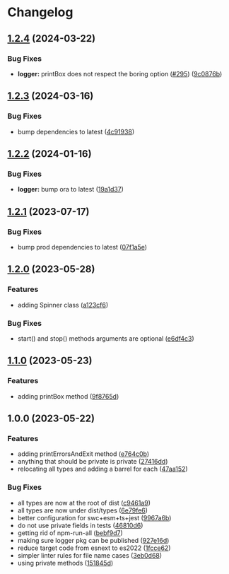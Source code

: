# Changelog

## [1.2.4](https://github.com/aversini/node-cli/compare/logger-v1.2.3...logger-v1.2.4) (2024-03-22)


### Bug Fixes

* **logger:** printBox does not respect the boring option ([#295](https://github.com/aversini/node-cli/issues/295)) ([9c0876b](https://github.com/aversini/node-cli/commit/9c0876b144e9841eb3dd0ee8f5ebe15c8425e45f))

## [1.2.3](https://github.com/aversini/node-cli/compare/logger-v1.2.2...logger-v1.2.3) (2024-03-16)


### Bug Fixes

* bump dependencies to latest ([4c91938](https://github.com/aversini/node-cli/commit/4c9193837c89d3aa9b4f82afa22e3f0668fdea6e))

## [1.2.2](https://github.com/aversini/node-cli/compare/logger-v1.2.1...logger-v1.2.2) (2024-01-16)


### Bug Fixes

* **logger:** bump ora to latest ([19a1d37](https://github.com/aversini/node-cli/commit/19a1d3719b08f483a57b0df6c02f69282daf1ea5))

## [1.2.1](https://github.com/aversini/node-cli/compare/logger-v1.2.0...logger-v1.2.1) (2023-07-17)


### Bug Fixes

* bump prod dependencies to latest ([07f1a5e](https://github.com/aversini/node-cli/commit/07f1a5e098be2990e4cc2387b9ad5dfc0ae89b2a))

## [1.2.0](https://github.com/aversini/node-cli/compare/logger-v1.1.0...logger-v1.2.0) (2023-05-28)


### Features

* adding Spinner class ([a123cf6](https://github.com/aversini/node-cli/commit/a123cf6ee1b89df47ba348f52db487aa26e4d7c3))


### Bug Fixes

* start() and stop() methods arguments are optional ([e6df4c3](https://github.com/aversini/node-cli/commit/e6df4c3d13709ae15bdcc23587a5a666f100316f))

## [1.1.0](https://github.com/aversini/node-cli/compare/logger-v1.0.0...logger-v1.1.0) (2023-05-23)


### Features

* adding printBox method ([9f8765d](https://github.com/aversini/node-cli/commit/9f8765d760ee72df63ab0c05e7b47c5f8a1f0347))

## 1.0.0 (2023-05-22)


### Features

* adding printErrorsAndExit method ([e764c0b](https://github.com/aversini/node-cli/commit/e764c0bb0e5dfe81403fcb73c51dcd600b5d3524))
* anything that should be private is private ([27416dd](https://github.com/aversini/node-cli/commit/27416dd304af729e1a7ea4f17f612fa070171115))
* relocating all types and adding a barrel for each ([47aa152](https://github.com/aversini/node-cli/commit/47aa152c8f50e98a4e3525150d75d1f8ed58fe73))


### Bug Fixes

* all types are now at the root of dist ([c9461a9](https://github.com/aversini/node-cli/commit/c9461a9d91db8e3f77eedd7b03469b5f09e75a2e))
* all types are now under dist/types ([6e79fe6](https://github.com/aversini/node-cli/commit/6e79fe6a4d5dc0ce1d0c89580fcabd2752e8cfb2))
* better configuration for swc+esm+ts+jest ([9967a6b](https://github.com/aversini/node-cli/commit/9967a6b81ee942c462cf1222e8ed346bf4481cbe))
* do not use private fields in tests ([46810d6](https://github.com/aversini/node-cli/commit/46810d629773911dbd8f960ffe041a7dab290afb))
* getting rid of npm-run-all ([bebf9d7](https://github.com/aversini/node-cli/commit/bebf9d76a936d517f1551e814ceea210183dcc77))
* making sure logger pkg can be published ([927e16d](https://github.com/aversini/node-cli/commit/927e16d42a0bef902095e406e8c6638b46246d07))
* reduce target code from esnext to es2022 ([1fcce62](https://github.com/aversini/node-cli/commit/1fcce6215b91366b6d7264cebf5f95fda6cf00d4))
* simpler linter rules for file name cases ([3eb0d68](https://github.com/aversini/node-cli/commit/3eb0d6812182d4f5ee02e5355640bd361fe73eff))
* using private methods ([151845d](https://github.com/aversini/node-cli/commit/151845db117844c3e9f014a4f33c3c95c459e9db))
